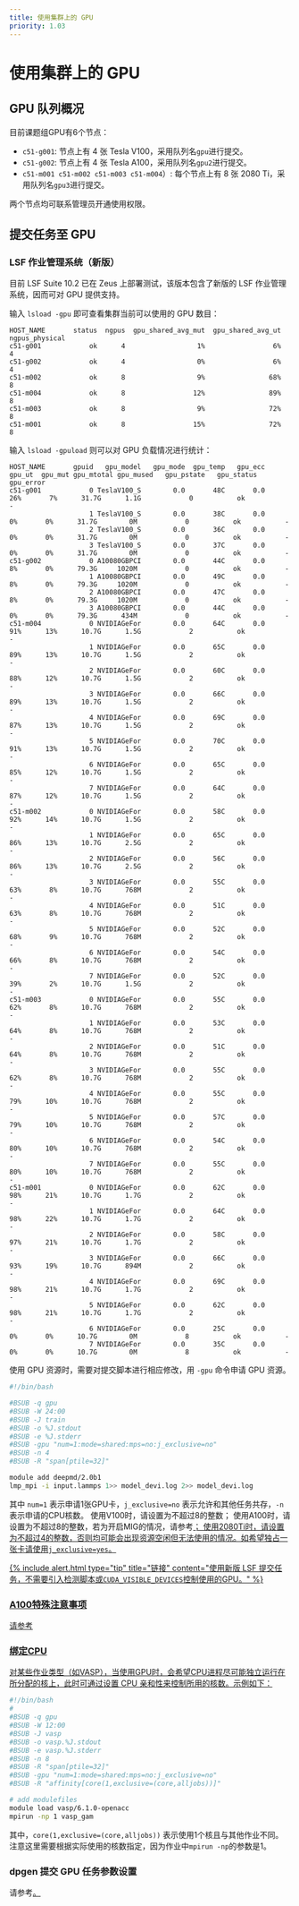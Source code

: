 ```yaml
---
title: 使用集群上的 GPU
priority: 1.03
---
```


# 使用集群上的 GPU

## GPU 队列概况

目前课题组GPU有6个节点：

- `c51-g001`: 节点上有 4 张 Tesla V100，采用队列名`gpu`进行提交。
- `c51-g002`: 节点上有 4 张 Tesla A100，采用队列名`gpu2`进行提交。
- `c51-m001 c51-m002 c51-m003 c51-m004`）: 每个节点上有 8 张 2080 Ti，采用队列名`gpu3`进行提交。

两个节点均可联系管理员开通使用权限。

## 提交任务至 GPU

### LSF 作业管理系统（新版）

目前 LSF Suite 10.2 已在 Zeus 上部署测试，该版本包含了新版的 LSF 作业管理系统，因而可对 GPU 提供支持。

输入 `lsload -gpu` 即可查看集群当前可以使用的 GPU 数目：

```
HOST_NAME       status  ngpus  gpu_shared_avg_mut  gpu_shared_avg_ut  ngpus_physical
c51-g001            ok      4                  1%                 6%               4
c51-g002            ok      4                  0%                 6%               4
c51-m002            ok      8                  9%                68%               8
c51-m004            ok      8                 12%                89%               8
c51-m003            ok      8                  9%                72%               8
c51-m001            ok      8                 15%                72%               8
```

输入 `lsload -gpuload` 则可以对 GPU 负载情况进行统计：

```
HOST_NAME       gpuid   gpu_model   gpu_mode  gpu_temp   gpu_ecc  gpu_ut  gpu_mut gpu_mtotal gpu_mused   gpu_pstate   gpu_status   gpu_error
c51-g001            0 TeslaV100_S        0.0       48C       0.0     26%       7%      31.7G      1.1G            0           ok           -
                    1 TeslaV100_S        0.0       38C       0.0      0%       0%      31.7G        0M            0           ok           -
                    2 TeslaV100_S        0.0       36C       0.0      0%       0%      31.7G        0M            0           ok           -
                    3 TeslaV100_S        0.0       37C       0.0      0%       0%      31.7G        0M            0           ok           -
c51-g002            0 A10080GBPCI        0.0       44C       0.0      8%       0%      79.3G     1020M            0           ok           -
                    1 A10080GBPCI        0.0       49C       0.0      8%       0%      79.3G     1020M            0           ok           -
                    2 A10080GBPCI        0.0       47C       0.0      8%       0%      79.3G     1020M            0           ok           -
                    3 A10080GBPCI        0.0       44C       0.0      0%       0%      79.3G      434M            0           ok           -
c51-m004            0 NVIDIAGeFor        0.0       64C       0.0     91%      13%      10.7G      1.5G            2           ok           -
                    1 NVIDIAGeFor        0.0       65C       0.0     89%      13%      10.7G      1.5G            2           ok           -
                    2 NVIDIAGeFor        0.0       60C       0.0     88%      12%      10.7G      1.5G            2           ok           -
                    3 NVIDIAGeFor        0.0       66C       0.0     89%      13%      10.7G      1.5G            2           ok           -
                    4 NVIDIAGeFor        0.0       69C       0.0     87%      13%      10.7G      1.5G            2           ok           -
                    5 NVIDIAGeFor        0.0       70C       0.0     91%      13%      10.7G      1.5G            2           ok           -
                    6 NVIDIAGeFor        0.0       65C       0.0     85%      12%      10.7G      1.5G            2           ok           -
                    7 NVIDIAGeFor        0.0       64C       0.0     87%      12%      10.7G      1.5G            2           ok           -
c51-m002            0 NVIDIAGeFor        0.0       58C       0.0     92%      14%      10.7G      1.5G            2           ok           -
                    1 NVIDIAGeFor        0.0       65C       0.0     86%      13%      10.7G      2.5G            2           ok           -
                    2 NVIDIAGeFor        0.0       56C       0.0     86%      13%      10.7G      2.5G            2           ok           -
                    3 NVIDIAGeFor        0.0       55C       0.0     63%       8%      10.7G      768M            2           ok           -
                    4 NVIDIAGeFor        0.0       51C       0.0     63%       8%      10.7G      768M            2           ok           -
                    5 NVIDIAGeFor        0.0       52C       0.0     68%       9%      10.7G      768M            2           ok           -
                    6 NVIDIAGeFor        0.0       54C       0.0     66%       8%      10.7G      768M            2           ok           -
                    7 NVIDIAGeFor        0.0       52C       0.0     39%       2%      10.7G      1.5G            2           ok           -
c51-m003            0 NVIDIAGeFor        0.0       55C       0.0     62%       8%      10.7G      768M            2           ok           -
                    1 NVIDIAGeFor        0.0       53C       0.0     64%       8%      10.7G      768M            2           ok           -
                    2 NVIDIAGeFor        0.0       51C       0.0     64%       8%      10.7G      768M            2           ok           -
                    3 NVIDIAGeFor        0.0       55C       0.0     62%       8%      10.7G      768M            2           ok           -
                    4 NVIDIAGeFor        0.0       55C       0.0     79%      10%      10.7G      768M            2           ok           -
                    5 NVIDIAGeFor        0.0       57C       0.0     79%      10%      10.7G      768M            2           ok           -
                    6 NVIDIAGeFor        0.0       54C       0.0     80%      10%      10.7G      768M            2           ok           -
                    7 NVIDIAGeFor        0.0       55C       0.0     80%      10%      10.7G      768M            2           ok           -
c51-m001            0 NVIDIAGeFor        0.0       62C       0.0     98%      21%      10.7G      1.7G            2           ok           -
                    1 NVIDIAGeFor        0.0       64C       0.0     98%      22%      10.7G      1.7G            2           ok           -
                    2 NVIDIAGeFor        0.0       58C       0.0     97%      21%      10.7G      1.7G            2           ok           -
                    3 NVIDIAGeFor        0.0       66C       0.0     93%      19%      10.7G      894M            2           ok           -
                    4 NVIDIAGeFor        0.0       69C       0.0     98%      21%      10.7G      1.7G            2           ok           -
                    5 NVIDIAGeFor        0.0       62C       0.0     98%      21%      10.7G      1.7G            2           ok           -
                    6 NVIDIAGeFor        0.0       25C       0.0      0%       0%      10.7G        0M            8           ok           -
                    7 NVIDIAGeFor        0.0       35C       0.0      0%       0%      10.7G        0M            8           ok           -
```

使用 GPU 资源时，需要对提交脚本进行相应修改，用 `-gpu` 命令申请 GPU 资源。

```bash
#!/bin/bash

#BSUB -q gpu
#BSUB -W 24:00
#BSUB -J train
#BSUB -o %J.stdout
#BSUB -e %J.stderr
#BSUB -gpu "num=1:mode=shared:mps=no:j_exclusive=no"
#BSUB -n 4
#BSUB -R "span[ptile=32]"

module add deepmd/2.0b1
lmp_mpi -i input.lammps 1>> model_devi.log 2>> model_devi.log
```

其中 `num=1` 表示申请1张GPU卡，`j_exclusive=no` 表示允许和其他任务共存，`-n` 表示申请的CPU核数。
使用V100时，请设置为不超过8的整数；
使用A100时，请设置为不超过8的整数，若为开启MIG的情况，请参考<a href="{{ site.baseurl }}{% link _wiki/集群使用/mig_usage.md %}">；
使用2080Ti时，请设置为不超过4的整数，否则均可能会出现资源空闲但无法使用的情况。如希望独占一张卡请使用`j_exclusive=yes`。

{% include alert.html type="tip" title="链接" content="使用新版 LSF 提交任务，不需要引入检测脚本或<code>CUDA_VISIBLE_DEVICES</code>控制使用的GPU。" %}

### A100特殊注意事项

请参考<a href="{{ site.baseurl }}{% link _wiki/集群使用/mig_usage.md %}">

### 绑定CPU

对某些作业类型（如VASP），当使用GPU时，会希望CPU进程尽可能独立运行在所分配的核上，此时可通过设置 CPU 亲和性来控制所用的核数。示例如下：

```bash
#!/bin/bash
#
#BSUB -q gpu
#BSUB -W 12:00
#BSUB -J vasp
#BSUB -o vasp.%J.stdout
#BSUB -e vasp.%J.stderr
#BSUB -n 8
#BSUB -R "span[ptile=32]"
#BSUB -gpu "num=1:mode=shared:mps=no:j_exclusive=no"
#BSUB -R "affinity[core(1,exclusive=(core,alljobs))]"

# add modulefiles
module load vasp/6.1.0-openacc
mpirun -np 1 vasp_gam
```

其中，`core(1,exclusive=(core,alljobs))` 表示使用1个核且与其他作业不同。注意这里需要根据实际使用的核数指定，因为作业中`mpirun -np`的参数是1。

### dpgen 提交 GPU 任务参数设置

请参考<a href="{{ site.baseurl }}{% link _wiki/软件使用/DP-GEN.md %}#">。
